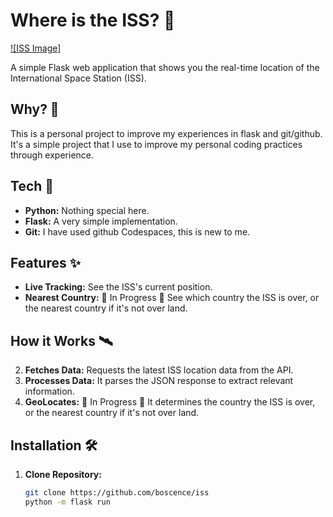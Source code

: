 # Where is the ISS? 🚀

[![ISS Image]](https://media.wired.com/photos/5d0015546874e00ab2efb677/master/pass/science_iss_iss056e201352.jpg)

A simple Flask web application that shows you the real-time location of the International Space Station (ISS). 

## Why? 🤔
This is a personal project to improve my experiences in flask and git/github.
It's a simple project that I use to improve my personal coding practices through experience.

## Tech 🤖
- **Python:** Nothing special here.
- **Flask:** A very simple implementation.
- **Git:** I have used github Codespaces, this is new to me.

## Features ✨
- **Live Tracking:** See the ISS's current position.
- **Nearest Country:** 🚧 In Progress 🚧 See which country the ISS is over, or the nearest country if it's not over land. 

## How it Works 🛰️
2. **Fetches Data:** Requests the latest ISS location data from the API.
3. **Processes Data:** It parses the JSON response to extract relevant information.
4. **GeoLocates:** 🚧 In Progress 🚧 It determines the country the ISS is over, or the nearest country if it's not over land.

## Installation 🛠️

1. **Clone Repository:**
   ```bash
   git clone https://github.com/boscence/iss
   python -m flask run